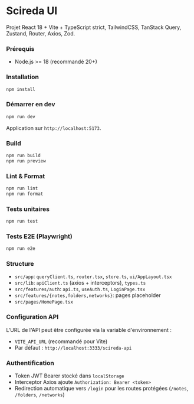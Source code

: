 # Scireda UI

Projet React 18 + Vite + TypeScript strict, TailwindCSS, TanStack Query, Zustand, Router, Axios, Zod.

### Prérequis
- Node.js >= 18 (recommandé 20+)

### Installation
```bash
npm install
```

### Démarrer en dev
```bash
npm run dev
```
Application sur `http://localhost:5173`.

### Build
```bash
npm run build
npm run preview
```

### Lint & Format
```bash
npm run lint
npm run format
```

### Tests unitaires
```bash
npm run test
```

### Tests E2E (Playwright)
```bash
npm run e2e
```

### Structure
- `src/app`: `queryClient.ts`, `router.tsx`, `store.ts`, `ui/AppLayout.tsx`
- `src/lib`: `apiClient.ts` (axios + interceptors), `types.ts`
- `src/features/auth`: `api.ts`, `useAuth.ts`, `LoginPage.tsx`
- `src/features/{notes,folders,networks}`: pages placeholder
- `src/pages/HomePage.tsx`

### Configuration API
L'URL de l'API peut être configurée via la variable d'environnement :
- `VITE_API_URL` (recommandé pour Vite)
- Par défaut : `http://localhost:3333/scireda-api`

### Authentification
- Token JWT Bearer stocké dans `localStorage`
- Interceptor Axios ajoute `Authorization: Bearer <token>`
- Redirection automatique vers `/login` pour les routes protégées (`/notes`, `/folders`, `/networks`)
